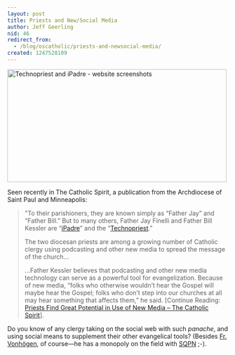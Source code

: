 ```yaml
---
layout: post
title: Priests and New/Social Media
author: Jeff Geerling
nid: 46
redirect_from:
  - /blog/oscatholic/priests-and-newsocial-media/
created: 1247528109
---
```

<p class="rtecenter"><img alt="Technopriest and iPadre - website screenshots" width="500" height="257" src="/sites/opensourcecatholic.com/files/user-uploads/oscatholic/screenie-ipadre-technopriest.jpg" /></p>
<p>Seen recently in The Catholic Spirit, a publication from the Archdiocese of Saint Paul and Minneapolis:</p>
<blockquote>
<p>&quot;To their parishioners, they are known simply as &ldquo;Father Jay&rdquo; and &ldquo;Father Bill.&rdquo; But to many others, Father Jay Finelli and Father Bill Kessler are &ldquo;<a href="http://www.ipadre.net/">iPadre</a>&rdquo; and the &ldquo;<a href="http://www.technopriest.org/">Tech&shy;nopriest</a>.&rdquo;</p>
<p>The two diocesan priests are among a growing number of Catholic clergy using podcasting and other new media to spread the message of the church...</p>
<p>...Father Kessler believes that podcasting and other new media technology can serve as a powerful tool for evangelization. Because of new media, &ldquo;folks who otherwise wouldn&rsquo;t hear the Gospel will maybe hear the Gospel; folks who don&rsquo;t step into our churches at all may hear something that affects them,&rdquo; he said.&nbsp;[Continue Reading: <a href="http://thecatholicspirit.com/index.php?option=com_content&amp;task=view&amp;id=2118&amp;Itemid=27">Priests Find Great Potential in Use of New Media &ndash; The Catholic Spirit</a>].</p>
</blockquote>
<p>Do you know of any clergy taking on the social web with such&nbsp;<em>panache</em>, and using social means to supplement their other evangelical tools? (Besides <a href="http://www.facebook.com/fatherroderick">Fr. Vonh&ouml;gen</a>, of course&mdash;he has a monopoly on the field with <a href="http://sqpn.com/">SQPN</a> ;-).</p>
